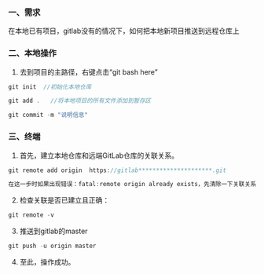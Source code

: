 ### 一、需求

在本地已有项目，gitlab没有的情况下，如何把本地新项目推送到远程仓库上

### 二、本地操作

1. 去到项目的主路径，右键点击“git bash here”

```java
git init  //初始化本地仓库

git add .   //将本地项目的所有文件添加到暂存区

git commit -m "说明信息"
```

### 三、终端

1. 首先，建立本地仓库和远端GitLab仓库的关联关系。

```java
git remote add origin  https://gitlab*********************.git

在这一步时如果出现错误：fatal:remote origin already exists，先清除一下关联关系在进行上一步动作：git remote rm origin

```

2. 检查关联是否已建立且正确：

```java
git remote -v
```
3. 推送到gitlab的master
```java
git push -u origin master
```

4. 至此，操作成功。

